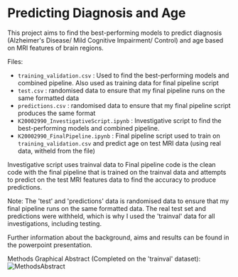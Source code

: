 # Predicting Diagnosis and Age

This project aims to find the best-performing models to predict diagnosis (Alzheimer's Disease/ Mild Cognitive Impairment/ Control) and age based on MRI features of brain regions. 

Files:
- `training_validation.csv` : Used to find the best-performing models and combined pipeline. Also used as training data for final pipeline script
- `test.csv` : randomised data to ensure that my final pipeline runs on the same formatted data
- `predictions.csv` : randomised data to ensure that my final pipeline script produces the same format
- `K20002990_InvestigativeScript.ipynb` : Investigative script to find the best-performing models and combined pipeline.
- `K20002990_FinalPipeline.ipynb` : Final pipeline script used to train on `training_validation.csv` and predict age on test MRI data (using real data, witheld from the file)

Investigative script uses trainval data to 
Final pipeline code is the clean code with the final pipeline that is trained on the trainval data and attempts to predict on the test MRI features data to find the accuracy to produce predictions.

Note: The 'test' and 'predictions' data is randomised data to ensure that my final pipeline runs on the same formatted data. The real test set and predictions were withheld, which is why I used the 'trainval' data for all investigations, including testing.

Further information about the background, aims and results can be found in the powerpoint presentation.

Methods Graphical Abstract (Completed on the 'trainval' dataset):
![MethodsAbstract](https://github.com/hanifahuq/predicting-diagnosis/assets/109694690/08c7203f-2bb6-40f2-999b-e106096e9e6a)
